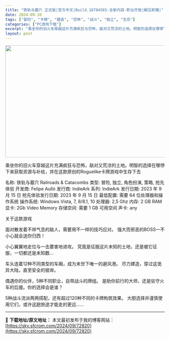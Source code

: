 ```yaml
---
title: "铁轨与墓穴 正式版|官方中文|Build.18784565-全新内容-职业开放|解压即撸|"
date: 2024-09-10
tags: ["冒险", "卡牌", "建造", "恐怖", "战斗", "独立", "生存"]
categories: ["PC游戏下载"]
excerpt: "乘坐你的旧火车穿越这片充满疯狂与恐怖，敌对又荒凉的土地。明智的选择在哪停下来获取资源与补给，并在这款原创的Roguelike卡牌游戏中生存下去 名称: 铁轨与墓穴 Railroads &amp; Catacombs 类型: 冒险, 独立, 角色扮演, 策略, 抢先体验 开发商: Felipe Aul&hellip;"
layout: post
---
```


<img class="aligncenter size-full wp-image-72818" src="https://sky.sfcrom.com/wp-content/uploads/2024/09/2024091010265986.webp" alt="" width="616" height="353" />

乘坐你的旧火车穿越这片充满疯狂与恐怖，敌对又荒凉的土地。明智的选择在哪停下来获取资源与补给，并在这款原创的Roguelike卡牌游戏中生存下去

名称: 铁轨与墓穴 Railroads &amp; Catacombs
类型: 冒险, 独立, 角色扮演, 策略, 抢先体验
开发商: Felipe Aulló
发行商: IndieArk
系列: IndieArk
发行日期: 2023 年 9 月 15 日
抢先体验发行日期: 2023 年 9 月 15 日
最低配置:
需要 64 位处理器和操作系统
操作系统: Windows Vista, 7, 8/8.1, 10
处理器: 2,5 Ghz
内存: 2 GB RAM
显卡: 2Gb Video Memory
存储空间: 需要 1 GB 可用空间
声卡: any

关于这款游戏

面对散发着不祥气息的敌人，需要用不一样的技巧应对。
强大而邪恶的BOSS一不小心就会送你归西！

小心翼翼地走位与一击要害地进攻。
究竟是征服这片未知的土地，还是被它征服，一切都还是未知数…

车头连着12种不同类型的车厢，成为末世下唯一的避风港。
尽力建造，穿过这诡异大陆，直至安全的彼岸。

偶遇你的伙伴，5种不同职业，自带战斗的牌组。
是助你前行的大师，还是驻守火车的后援。你的选择会是谁？

5种战斗流派两两搭配，还有超过120种不同的卡牌构筑效果。
大胆选择并谨慎使用它们，或许这趟旅途才能走的更远……

---
📖 **下载地址/原文地址：** 本文最初发布于我的博客网站：[https://sky.sfcrom.com/2024/09/72820](https://sky.sfcrom.com/2024/09/72820)
